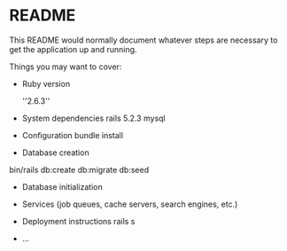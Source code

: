 # README

This README would normally document whatever steps are necessary to get the
application up and running.

Things you may want to cover:

* Ruby version

  ''2.6.3''

* System dependencies
  rails 5.2.3
  mysql

* Configuration
  bundle install
* Database creation

 bin/rails db:create db:migrate db:seed

* Database initialization


* Services (job queues, cache servers, search engines, etc.)

* Deployment instructions
  rails s
* ...
